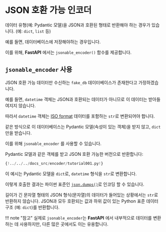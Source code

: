 # JSON 호환 가능 인코더

데이터 유형(예: Pydantic 모델)을 JSON과 호환된 형태로 반환해야 하는 경우가 있습니다. (예: `dict`, `list` 등)

예를 들면, 데이터베이스에 저장해야하는 경우입니다.

이를 위해, **FastAPI** 에서는 `jsonable_encoder()` 함수를 제공합니다.

## `jsonable_encoder` 사용

JSON 호환 가능 데이터만 수신하는 `fake_db` 데이터베이스가 존재한다고 가정하겠습니다.

예를 들면, `datetime` 객체는 JSON과 호환되는 데이터가 아니므로 이 데이터는 받아들여지지 않습니다.

따라서 `datetime` 객체는 <a href="https://en.wikipedia.org/wiki/ISO_8601" class="external-link" target="_blank">ISO format</a> 데이터를 포함하는 `str`로 변환되어야 합니다.

같은 방식으로 이 데이터베이스는 Pydantic 모델(속성이 있는 객체)을 받지 않고, `dict` 만을 받습니다.

이를 위해 `jsonable_encoder` 를 사용할 수 있습니다.

Pydantic 모델과 같은 객체를 받고 JSON 호환 가능한 버전으로 반환합니다:

```Python hl_lines="5  22"
{!../../../docs_src/encoder/tutorial001.py!}
```

이 예시는 Pydantic 모델을 `dict`로, `datetime` 형식을 `str`로 변환합니다.

이렇게 호출한 결과는 파이썬 표준인 <a href="https://docs.python.org/3/library/json.html#json.dumps" class="external-link" target="_blank">`json.dumps()`</a>로 인코딩 할 수 있습니다.

길이가 긴 문자열 형태의 JSON 형식(문자열)의 데이터가 들어있는 상황에서는 `str`로 반환하지 않습니다. JSON과 모두 호환되는 값과 하위 값이 있는 Python 표준 데이터 구조 (예: `dict`)를 반환합니다.

!!! note "참고"
    실제로 `jsonable_encoder`는 **FastAPI** 에서 내부적으로 데이터를 변환하는 데 사용하지만, 다른 많은 곳에서도 이는 유용합니다.
